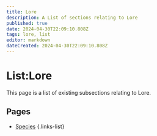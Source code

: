 ```yaml
---
title: Lore
description: A List of sections relating to Lore
published: true
date: 2024-04-30T22:09:10.808Z
tags: lore, list
editor: markdown
dateCreated: 2024-04-30T22:09:10.808Z
---
```


# List:Lore
This page is a list of existing subsections relating to Lore.

## Pages
- [Species](Species)
{.links-list}